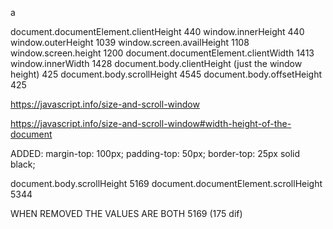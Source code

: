a

document.documentElement.clientHeight
440
window.innerHeight
440
window.outerHeight
1039
window.screen.availHeight
1108
window.screen.height
1200 
document.documentElement.clientWidth
1413
window.innerWidth
1428
document.body.clientHeight (just the window height)
425
document.body.scrollHeight
4545
document.body.offsetHeight 
425

https://javascript.info/size-and-scroll-window



https://javascript.info/size-and-scroll-window#width-height-of-the-document

ADDED: margin-top: 100px; padding-top: 50px; border-top: 25px solid black;

document.body.scrollHeight
5169
document.documentElement.scrollHeight
5344

WHEN REMOVED THE VALUES ARE BOTH 5169 (175 dif)

